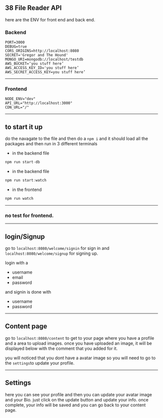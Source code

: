 ## 38 File Reader API

here are the ENV for front end and back end.

### Backend 
```
PORT=3000
DEBUG=true
CORS_ORIGINS=http://localhost:8080
SECRET='Gregor and The Hound'
MONGO_URI=mongodb://localhost/testdb
AWS_BUCKET=‘you stuff here’
AWS_ACCESS_KEY_ID='you stuff here’
AWS_SECRET_ACCESS_KEY=you stuff here’
```

---
### Frontend

```
NODE_ENV="dev"
API_URL="http://localhost:3000"
CDN_URL="/"
```

---
## to start it up

do the navagate to the file and then do a `npm i` and it should load all the packages and then run in 3 different terminals 

* in the backend file
```javascript
npm run start-db
```

* in the backend file
```javascript
npm run start:watch
```

* in the frontend 
```javascript
npm run watch
```


---
### no test for frontend. 


---
## login/Signup
go to `localhost:8080/welcome/signin` for sign in and `localhost:8080/welcome/signup` for signing up.

login with a 
* username
* email
* password

and signin is done with 
* username
* password


---
## Content page 
go to `localhost:8080/content` to get to your page where you have a profile and a area to upload images. once you have uploaded an image, it will be displayed below with the comment that you added for it.

you will noticed that you dont have a avatar image so you will need to go to the `settings`to update your profile.

---
## Settings
here you can see your profile and then you can update your avatar image and your Bio. just click on the update button and update your info. once complete, your info will be saved and you can go back to your content page. 
